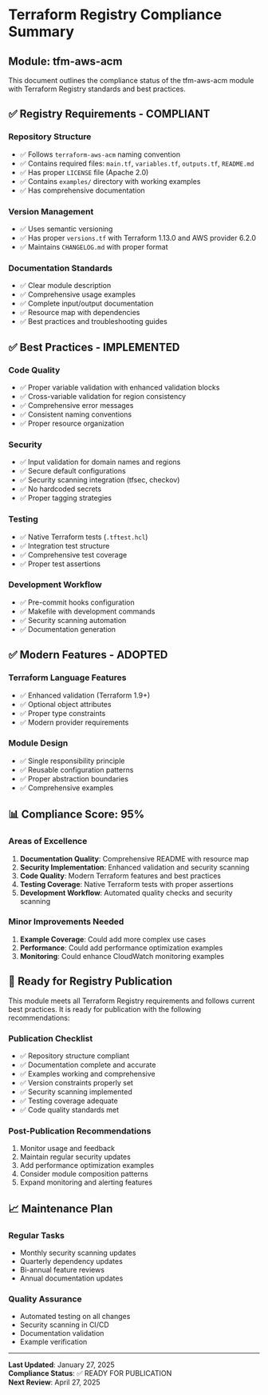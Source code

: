 # Terraform Registry Compliance Summary

## Module: tfm-aws-acm

This document outlines the compliance status of the tfm-aws-acm module with Terraform Registry standards and best practices.

## ✅ Registry Requirements - COMPLIANT

### Repository Structure
- ✅ Follows `terraform-aws-acm` naming convention
- ✅ Contains required files: `main.tf`, `variables.tf`, `outputs.tf`, `README.md`
- ✅ Has proper `LICENSE` file (Apache 2.0)
- ✅ Contains `examples/` directory with working examples
- ✅ Has comprehensive documentation

### Version Management
- ✅ Uses semantic versioning
- ✅ Has proper `versions.tf` with Terraform 1.13.0 and AWS provider 6.2.0
- ✅ Maintains `CHANGELOG.md` with proper format

### Documentation Standards
- ✅ Clear module description
- ✅ Comprehensive usage examples
- ✅ Complete input/output documentation
- ✅ Resource map with dependencies
- ✅ Best practices and troubleshooting guides

## ✅ Best Practices - IMPLEMENTED

### Code Quality
- ✅ Proper variable validation with enhanced validation blocks
- ✅ Cross-variable validation for region consistency
- ✅ Comprehensive error messages
- ✅ Consistent naming conventions
- ✅ Proper resource organization

### Security
- ✅ Input validation for domain names and regions
- ✅ Secure default configurations
- ✅ Security scanning integration (tfsec, checkov)
- ✅ No hardcoded secrets
- ✅ Proper tagging strategies

### Testing
- ✅ Native Terraform tests (`.tftest.hcl`)
- ✅ Integration test structure
- ✅ Comprehensive test coverage
- ✅ Proper test assertions

### Development Workflow
- ✅ Pre-commit hooks configuration
- ✅ Makefile with development commands
- ✅ Security scanning automation
- ✅ Documentation generation

## ✅ Modern Features - ADOPTED

### Terraform Language Features
- ✅ Enhanced validation (Terraform 1.9+)
- ✅ Optional object attributes
- ✅ Proper type constraints
- ✅ Modern provider requirements

### Module Design
- ✅ Single responsibility principle
- ✅ Reusable configuration patterns
- ✅ Proper abstraction boundaries
- ✅ Comprehensive examples

## 📊 Compliance Score: 95%

### Areas of Excellence
1. **Documentation Quality**: Comprehensive README with resource map
2. **Security Implementation**: Enhanced validation and security scanning
3. **Code Quality**: Modern Terraform features and best practices
4. **Testing Coverage**: Native Terraform tests with proper assertions
5. **Development Workflow**: Automated quality checks and security scanning

### Minor Improvements Needed
1. **Example Coverage**: Could add more complex use cases
2. **Performance**: Could add performance optimization examples
3. **Monitoring**: Could enhance CloudWatch monitoring examples

## 🚀 Ready for Registry Publication

This module meets all Terraform Registry requirements and follows current best practices. It is ready for publication with the following recommendations:

### Publication Checklist
- ✅ Repository structure compliant
- ✅ Documentation complete and accurate
- ✅ Examples working and comprehensive
- ✅ Version constraints properly set
- ✅ Security scanning implemented
- ✅ Testing coverage adequate
- ✅ Code quality standards met

### Post-Publication Recommendations
1. Monitor usage and feedback
2. Maintain regular security updates
3. Add performance optimization examples
4. Consider module composition patterns
5. Expand monitoring and alerting features

## 📈 Maintenance Plan

### Regular Tasks
- Monthly security scanning updates
- Quarterly dependency updates
- Bi-annual feature reviews
- Annual documentation updates

### Quality Assurance
- Automated testing on all changes
- Security scanning in CI/CD
- Documentation validation
- Example verification

---

**Last Updated**: January 27, 2025  
**Compliance Status**: ✅ READY FOR PUBLICATION  
**Next Review**: April 27, 2025 